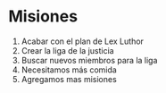 # Misiones

1. Acabar con el plan de Lex Luthor
2. Crear la liga de la justicia
3. Buscar nuevos miembros para la liga
4. Necesitamos más comida
5. Agregamos mas misiones